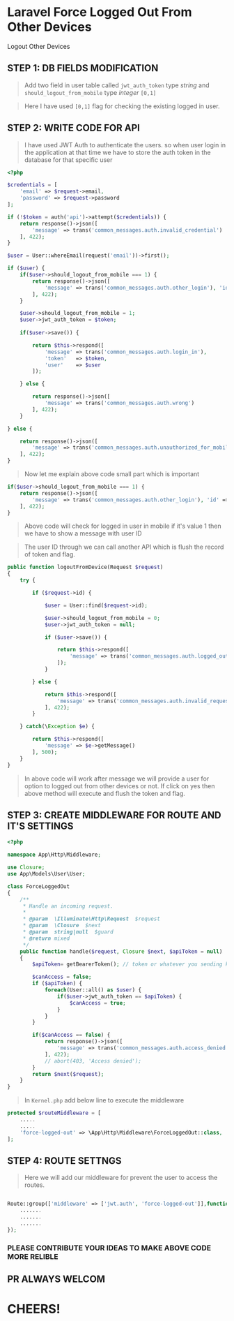 # Laravel Force Logged Out From Other Devices
Logout Other Devices

## STEP 1: DB FIELDS MODIFICATION

> Add two field in user table called `jwt_auth_token` type *string* and `should_logout_from_mobile` type *integer* `[0,1]`

> Here I have used `[0,1]` flag for checking the existing logged in user.

## STEP 2: WRITE CODE FOR API

> I have used JWT Auth to authenticate the users. so when user login in the application at that time we have to store the auth token in the database for that specific user

```php
<?php

$credentials = [
    'email' => $request->email,
    'password' => $request->password
];

if (!$token = auth('api')->attempt($credentials)) {
    return response()->json([
        'message' => trans('common_messages.auth.invalid_credential')
    ], 422);
}

$user = User::whereEmail(request('email'))->first();

if ($user) {
    if($user->should_logout_from_mobile === 1) {
        return response()->json([
            'message' => trans('common_messages.auth.other_login'), 'id' => $user->id
        ], 422);
    }

    $user->should_logout_from_mobile = 1;
    $user->jwt_auth_token = $token;
    
    if($user->save()) {

        return $this->respond([
            'message' => trans('common_messages.auth.login_in'),
            'token'   => $token,
            'user'    => $user
        ]);

    } else {

        return response()->json([
            'message' => trans('common_messages.auth.wrong')
        ], 422);
    }

} else {

    return response()->json([
        'message' => trans('common_messages.auth.unauthorized_for_mobile')
    ], 422);
}
```

> Now let me explain above code small part which is important

```php
if($user->should_logout_from_mobile === 1) {
    return response()->json([
        'message' => trans('common_messages.auth.other_login'), 'id' => $user->id
    ], 422);
}
```

> Above code will check for logged in user in mobile if it's value 1 then we have to show a message with user ID

> The user ID through we can call another API which is flush the record of token and flag.

```php
public function logoutFromDevice(Request $request)
{
    try {

        if ($request->id) {

            $user = User::find($request->id);

            $user->should_logout_from_mobile = 0;
            $user->jwt_auth_token = null;

            if ($user->save()) {

                return $this->respond([
                    'message' => trans('common_messages.auth.logged_out_from_devices')
                ]);
            }

        } else {

            return $this->respond([
                'message' => trans('common_messages.auth.invalid_request')
            ], 422);
        }

    } catch(\Exception $e) {

        return $this->respond([
            'message' => $e->getMessage()
        ], 500);
    }
}
```

> In above code will work after message we will provide a user for option to logged out from other devices or not. If click on yes then above method will execute and flush the token and flag.

## STEP 3: CREATE MIDDLEWARE FOR ROUTE AND IT'S SETTINGS

```php
<?php

namespace App\Http\Middleware;

use Closure;
use App\Models\User\User;

class ForceLoggedOut
{
    /**
     * Handle an incoming request.
     *
     * @param  \Illuminate\Http\Request  $request
     * @param  \Closure  $next
     * @param  string|null  $guard
     * @return mixed
     */
    public function handle($request, Closure $next, $apiToken = null)
    {
        $apiToken= getBearerToken(); // token or whatever you sending key as

        $canAccess = false;
        if ($apiToken) {
            foreach(User::all() as $user) {
                if($user->jwt_auth_token == $apiToken) {
                    $canAccess = true;
                }
            }
        }

        if($canAccess == false) {
            return response()->json([
                'message' => trans('common_messages.auth.access_denied')
            ], 422);
            // abort(403, 'Access denied');
        }
        return $next($request);
    }
}
```

> In `Kernel.php` add below line to execute the middleware

```php
protected $routeMiddleware = [
    .....
    .....
    'force-logged-out' => \App\Http\Middleware\ForceLoggedOut::class,
];
```

## STEP 4: ROUTE SETTNGS

> Here we will add our middleware for prevent the user to access the routes.

```php

Route::group(['middleware' => ['jwt.auth', 'force-logged-out']],function (){
    .......
    .......
    .......
});
```

### PLEASE CONTRIBUTE YOUR IDEAS TO MAKE ABOVE CODE MORE RELIBLE

## PR ALWAYS WELCOM

# CHEERS!
